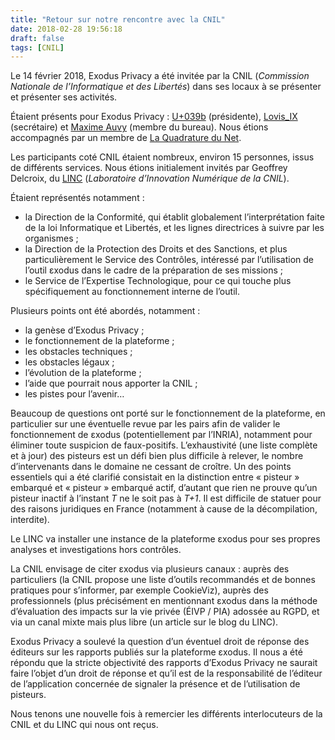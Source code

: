 ```yaml
---
title: "Retour sur notre rencontre avec la CNIL"
date: 2018-02-28 19:56:18
draft: false
tags: [CNIL]
---
```


Le 14 février 2018, Exodus Privacy a été invitée par la CNIL (_Commission Nationale de l’Informatique et des Libertés_) dans ses locaux à se présenter et présenter ses activités.

Étaient présents pour Exodus Privacy : [U+039b](https://esther.codes/about-me/) (présidente), [Lovis_IX](https://pleroma.tamanoir.foucry.net/users/LovisIX) (secrétaire) et [Maxime Auvy](https://open-freax.fr/ ) (membre du bureau). Nous étions accompagnés par un membre de [La Quadrature du Net](https://www.laquadrature.net/fr/).

Les participants coté CNIL étaient nombreux, environ 15 personnes, issus de différents services. Nous étions initialement invités par Geoffrey Delcroix, du [LINC](https://linc.cnil.fr/fr/propos-de-linc) (_Laboratoire d’Innovation Numérique de la CNIL_).

Étaient représentés notamment :

* la Direction de la Conformité, qui établit globalement l’interprétation faite de la loi Informatique et Libertés, et les lignes directrices à suivre par les organismes ;
* la Direction de la Protection des Droits et des Sanctions, et plus particulièrement le Service des Contrôles, intéressé par l’utilisation de l’outil εxodus dans le cadre de la préparation de ses missions ;
* le Service de l’Expertise Technologique, pour ce qui touche plus spécifiquement au fonctionnement interne de l’outil.

Plusieurs points ont été abordés, notamment :

* la genèse d’Exodus Privacy ;
* le fonctionnement de la plateforme ;
* les obstacles techniques ;
* les obstacles légaux ;
* l’évolution de la plateforme ;
* l’aide que pourrait nous apporter la CNIL ;
* les pistes pour l’avenir…

Beaucoup de questions ont porté sur le fonctionnement de la plateforme, en particulier sur une éventuelle revue par les pairs afin de valider le fonctionnement de εxodus (potentiellement par l’INRIA), notamment pour éliminer toute suspicion de faux-positifs. L’exhaustivité (une liste complète et à jour) des pisteurs est un défi bien plus difficile à relever, le nombre d’intervenants dans le domaine ne cessant de croître.
Un des points essentiels qui a été clarifié consistait en la distinction entre « pisteur » embarqué et « pisteur » embarqué actif, d’autant que rien ne prouve qu’un pisteur inactif à l’instant _T_ ne le soit pas à _T+1_. Il est difficile de statuer pour des raisons juridiques en France (notamment à cause de la décompilation, interdite).

Le LINC va installer une instance de la plateforme εxodus pour ses propres analyses et investigations hors contrôles.

La CNIL envisage de citer εxodus via plusieurs canaux : auprès des particuliers (la CNIL propose une liste d’outils recommandés et de bonnes pratiques pour s’informer, par exemple CookieViz), auprès des professionnels (plus précisément en mentionnant εxodus dans la méthode d’évaluation des impacts sur la vie privée (ÉIVP / PIA) adossée au RGPD, et via un canal mixte mais plus libre (un article sur le blog du LINC).

Exodus Privacy a soulevé la question d’un éventuel droit de réponse des éditeurs sur les rapports publiés sur la plateforme εxodus. Il nous a été répondu que la stricte objectivité des rapports d’Exodus Privacy ne saurait faire l’objet d’un droit de réponse et qu’il est de la responsabilité de l’éditeur de l’application concernée de signaler la présence et de l’utilisation de pisteurs.

Nous tenons une nouvelle fois à remercier les différents interlocuteurs de la CNIL et du LINC qui nous ont reçus.

